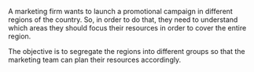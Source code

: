 A marketing firm wants to launch a promotional campaign in different regions of the country. 
So, in order to do that, they need to understand which areas they should focus their resources in order to cover the entire region. 

The objective is to segregate the regions into different groups so that the marketing team can plan their resources accordingly. 
